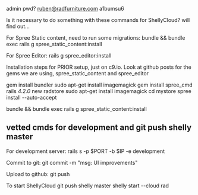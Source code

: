 admin pwd?
ruben@radfurniture.com
a1bumsu6

Is it necessary to do something with these commands for ShellyCloud? will find out...

For Spree Static content, need to run some migrations:
bundle && bundle exec rails g spree_static_content:install

For Spree Editor:
rails g spree_editor:install

Installation steps for PRIOR setup, just on c9.io.  Look at github posts for the gems we are using, spree_static_content and spree_editor

gem install bundler
sudo apt-get install imagemagick
gem install spree_cmd
rails _4.2.0_ new radstore
sudo apt-get install imagemagick
cd mystore
spree install --auto-accept

bundle && bundle exec rails g spree_static_content:install

vetted cmds for development and git push shelly master
-------------------------------------------------------------------

For development server:
rails s -p $PORT -b $IP -e development

Commit to git:
git commit -m "msg: UI improvements"

Upload to github:
git push

To start ShellyCloud
git push shelly master
shelly start --cloud rad
